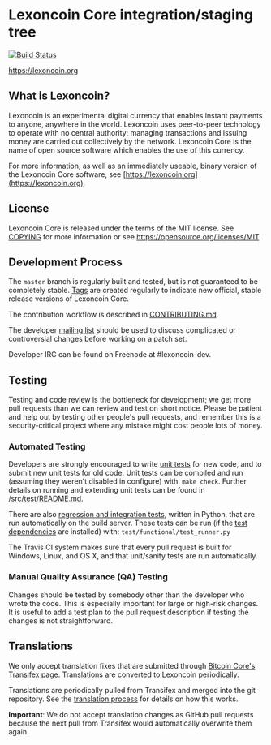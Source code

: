 Lexoncoin Core integration/staging tree
=====================================

[![Build Status](https://travis-ci.org/lexoncoin-project/lexoncoin.svg?branch=master)](https://travis-ci.org/lexoncoin-project/lexoncoin)

https://lexoncoin.org

What is Lexoncoin?
----------------

Lexoncoin is an experimental digital currency that enables instant payments to
anyone, anywhere in the world. Lexoncoin uses peer-to-peer technology to operate
with no central authority: managing transactions and issuing money are carried
out collectively by the network. Lexoncoin Core is the name of open source
software which enables the use of this currency.

For more information, as well as an immediately useable, binary version of
the Lexoncoin Core software, see [https://lexoncoin.org](https://lexoncoin.org).

License
-------

Lexoncoin Core is released under the terms of the MIT license. See [COPYING](COPYING) for more
information or see https://opensource.org/licenses/MIT.

Development Process
-------------------

The `master` branch is regularly built and tested, but is not guaranteed to be
completely stable. [Tags](https://github.com/lexoncoin-project/lexoncoin/tags) are created
regularly to indicate new official, stable release versions of Lexoncoin Core.

The contribution workflow is described in [CONTRIBUTING.md](CONTRIBUTING.md).

The developer [mailing list](https://groups.google.com/forum/#!forum/lexoncoin-dev)
should be used to discuss complicated or controversial changes before working
on a patch set.

Developer IRC can be found on Freenode at #lexoncoin-dev.

Testing
-------

Testing and code review is the bottleneck for development; we get more pull
requests than we can review and test on short notice. Please be patient and help out by testing
other people's pull requests, and remember this is a security-critical project where any mistake might cost people
lots of money.

### Automated Testing

Developers are strongly encouraged to write [unit tests](src/test/README.md) for new code, and to
submit new unit tests for old code. Unit tests can be compiled and run
(assuming they weren't disabled in configure) with: `make check`. Further details on running
and extending unit tests can be found in [/src/test/README.md](/src/test/README.md).

There are also [regression and integration tests](/test), written
in Python, that are run automatically on the build server.
These tests can be run (if the [test dependencies](/test) are installed) with: `test/functional/test_runner.py`

The Travis CI system makes sure that every pull request is built for Windows, Linux, and OS X, and that unit/sanity tests are run automatically.

### Manual Quality Assurance (QA) Testing

Changes should be tested by somebody other than the developer who wrote the
code. This is especially important for large or high-risk changes. It is useful
to add a test plan to the pull request description if testing the changes is
not straightforward.

Translations
------------

We only accept translation fixes that are submitted through [Bitcoin Core's Transifex page](https://www.transifex.com/projects/p/bitcoin/).
Translations are converted to Lexoncoin periodically.

Translations are periodically pulled from Transifex and merged into the git repository. See the
[translation process](doc/translation_process.md) for details on how this works.

**Important**: We do not accept translation changes as GitHub pull requests because the next
pull from Transifex would automatically overwrite them again.
